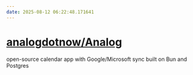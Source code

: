 ```yaml
---
date: 2025-08-12 06:22:48.171641
---
```


# [analogdotnow/Analog](https://github.com/analogdotnow/Analog)

open-source calendar app with Google/Microsoft sync built on Bun and Postgres